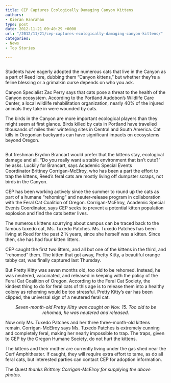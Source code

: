 ```yaml
---
title: CEP Captures Ecologically Damaging Canyon Kittens
authors:
- Kieran Hanrahan
type: post
date: 2012-11-21 09:40:29 +0000
url: "/2012/11/21/cep-captures-ecologically-damaging-canyon-kittens/"
categories:
- News
- Top Stories

---
```

<a href="http://www.reedquest.org/2012/11/cep-captures-ecologically-damaging-canyon-kittens/kittens_web/" rel="attachment wp-att-1835"><img class="alignnone size-full wp-image-1835" title="Canyon Kittens" src="https://i0.wp.com/www.reedquest.org/wp-content/uploads/2012/11/kittens_web.jpg?resize=770%2C430" alt="" data-recalc-dims="1" /></a>

Students have eagerly adopted the numerous cats that live in the Canyon as a part of Reed lore, dubbing them “Canyon kittens,” but whether they’re a feline blessing or a grimalkin curse depends on who you ask.

Canyon Specialist Zac Perry says that cats pose a threat to the health of the Canyon ecosystem. According to the Portland Audobon’s Wildlife Care Center, a local wildlife rehabilitation organization, nearly 40% of the injured animals they take in were wounded by cats.

The birds in the Canyon are more important ecological players than they might seem at first glance. Birds killed by cats in Portland have travelled thousands of miles their wintering sites in Central and South America. Cat kills in Oregonian backyards can have significant impacts on ecosystems beyond Oregon.

<a href="http://www.reedquest.org/2012/11/cep-captures-ecologically-damaging-canyon-kittens/kitten2_web/" rel="attachment wp-att-1836"><img class="alignnone size-full wp-image-1836" title="Canyon Kittens" src="https://i0.wp.com/www.reedquest.org/wp-content/uploads/2012/11/kitten2_web.jpg?resize=770%2C430" alt="" data-recalc-dims="1" /></a>

But freshman Brydon Brancart would prefer that the kittens stay, ecological damage and all. “Do you really want a stable environment that isn’t cute?” he asks. Luckily for Brancart, says Academic Special Events Coordinator Brittney Corrigan-McElroy, who has been a part the effort to trap the kittens, Reed’s feral cats are mostly living off dumpster scraps, not birds in the Canyon.

CEP has been working actively since the summer to round up the cats as part of a humane “rehoming” and neuter-release program in collaboration with the Feral Cat Coalition of Oregon. Corrigan-McElroy, Academic Special Events Coordinator, says CEP seeks to prevent a potential kitten population explosion and find the cats better lives.

The numerous kittens scurrying about campus can be traced back to the famous tuxedo cat, Ms. Tuxedo Patches. Ms. Tuxedo Patches has been living at Reed for the past 2 ½ years, since she herself was a kitten. Since then, she has had four kitten litters.

CEP caught the first two litters, and all but one of the kittens in the third, and “rehomed” them. The kitten that got away, Pretty Kitty, a beautiful orange tabby cat, was finally captured last Thursday.

But Pretty Kitty was seven months old, too old to be rehomed. Instead, he was neutered, vaccinated, and released in keeping with the policy of the Feral Cat Coalition of Oregon. According to the Feral Cat Society, the kindest thing to do for feral cats of this age is to release them into a healthy colony as rehoming would be too stressful. Pretty Kitty’s ear has been clipped, the universal sign of a neutered feral cat.

<p style="text-align: center;">
  <img class="alignnone size-full wp-image-1837" title="Pretty Kitty" src="https://i1.wp.com/www.reedquest.org/wp-content/uploads/2012/11/kitten3_web.jpg?resize=770%2C430" alt="" data-recalc-dims="1" /><br /> <em>Seven-month-old Pretty Kitty was caught on Nov. 15. Too old to be rehomed, he was neutered and released.</em>
</p>

Now only Ms. Tuxedo Patches and her three three-month-old kittens remain. Corrigan-McElroy says Ms. Tuxedo Patches is extremely cunning and completely feral, making her nearly impossible to trap. The traps, given to CEP by the Oregon Humane Society, do not hurt the kittens.

The kittens and their mother are currently living under the gas shed near the Cerf Amphitheater. If caught, they will require extra effort to tame, as do all feral cats, but interested parties can contact CEP for adoption information.

The Quest _thanks Brittney Corrigan-McElroy for supplying the above photos._